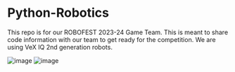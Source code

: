 # Python-Robotics
 
This repo is for our ROBOFEST 2023-24 Game Team. 
This is meant to share code information with our team to get ready for the competition. 
We are using VeX IQ 2nd generation robots.



![image](https://github.com/rudraforweb/Python-Robotics/assets/74744301/b0b145aa-e7e6-43b9-8437-6ba7faba8375)
![image](https://github.com/rudraforweb/Python-Robotics/assets/74744301/11ea06e6-1c54-44c8-9a41-e7b3829e73d6)

